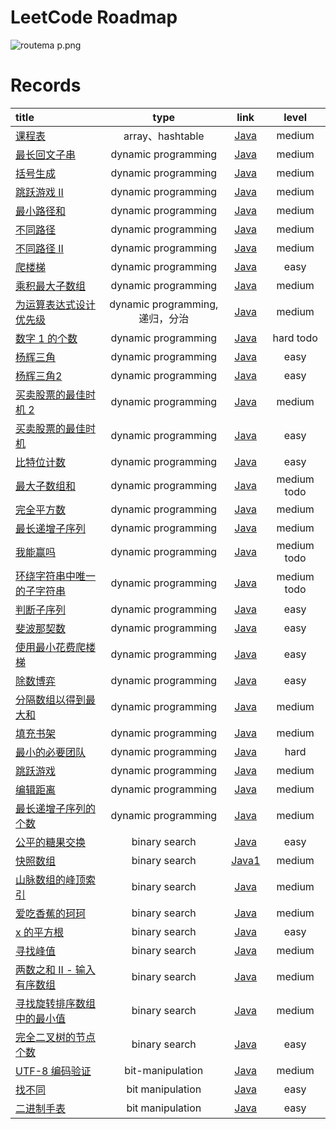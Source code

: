 # LeetCode Roadmap

![routema
p.png](routemap.png)

# Records

| title                                                                                                                                                                                                          |           type            |                                                       link                                                        |     level     |
|:---------------------------------------------------------------------------------------------------------------------------------------------------------------------------------------------------------------|:-------------------------:|:-----------------------------------------------------------------------------------------------------------------:|:-------------:|
| [课程表](https://leetcode.cn/problems/course-schedule/description/?envType=problem-list-v2&envId=2cktkvj)                                                                                                         |      array、hashtable      |               [Java](https://github.com/xiamo0/leetcodejava/blob/main/src/CourseSchedule_207.java)                |    medium     |
| [最长回文子串](https://leetcode.cn/problems/longest-palindromic-substring/description/?envType=problem-list-v2&envId=dynamic-programming)                                                                            |    dynamic programming    |         [Java](https://github.com/xiamo0/leetcodejava/blob/main/src/dp/LongestPalindromicSubstring.java)          |    medium     |
| [括号生成](https://leetcode.cn/problems/generate-parentheses/description/?envType=problem-list-v2&envId=dynamic-programming)                                                                                       |    dynamic programming    |             [Java](https://github.com/xiamo0/leetcodejava/blob/main/src/dp/GenerateParentheses.java)              |    medium     |
| [跳跃游戏 II](https://leetcode.cn/problems/jump-game-ii/description/?envType=problem-list-v2&envId=dynamic-programming)                                                                                            |    dynamic programming    |                  [Java](https://github.com/xiamo0/leetcodejava/blob/main/src/dp/JumpGameii.java)                  |    medium     |
| [最小路径和](https://leetcode.cn/problems/minimum-path-sum/description/?envType=problem-list-v2&envId=dynamic-programming)                                                                                          |    dynamic programming    |                [Java](https://github.com/xiamo0/leetcodejava/blob/main/src/dp/MinimumPathSum.java)                |    medium     |
| [不同路径](https://leetcode.cn/problems/unique-paths/description/?envType=problem-list-v2&envId=dynamic-programming)                                                                                               |    dynamic programming    |                 [Java](https://github.com/xiamo0/leetcodejava/blob/main/src/dp/UniquePaths.java)                  |    medium     |
| [不同路径 II](https://leetcode.cn/problems/unique-paths/description/?envType=problem-list-v2&envId=dynamic-programming)                                                                                            |    dynamic programming    |                [Java](https://github.com/xiamo0/leetcodejava/blob/main/src/dp/UniquePathsIi.java)                 |    medium     |
| [爬楼梯](https://leetcode.cn/problems/climbing-stairs/description/?envType=problem-list-v2&envId=dynamic-programming)                                                                                             |    dynamic programming    |                [Java](https://github.com/xiamo0/leetcodejava/blob/main/src/dp/ClimbingStairs.java)                |     easy      |
| [乘积最大子数组](https://leetcode.cn/problems/maximum-product-subarray/description/)                                                                                                                                  |    dynamic programming    |            [Java](https://github.com/xiamo0/leetcodejava/blob/main/src/dp/MaximumProductSubarray.java)            |    medium     |
| [为运算表达式设计优先级](https://leetcode.cn/problems/different-ways-to-add-parentheses/description/?envType=problem-list-v2&envId=dynamic-programming)                                                                   | dynamic programming,递归，分治 |        [Java](https://github.com/xiamo0/leetcodejava/blob/main/src/dp/DifferentWaysToAddParentheses.java)         |    medium     |
| [数字 1 的个数](https://leetcode.cn/problems/number-of-digit-one/description/?envType=problem-list-v2&envId=dynamic-programming)                                                                                    |    dynamic programming    |               [Java](https://github.com/xiamo0/leetcodejava/blob/main/src/dp/NumberOfDigitOne.java)               |   hard todo   |
| [杨辉三角](https://leetcode.cn/problems/pascals-triangle/description/?envType=problem-list-v2&envId=dynamic-programming)                                                                                           |    dynamic programming    |               [Java](https://github.com/xiamo0/leetcodejava/blob/main/src/dp/PascalsTriangle.java)                |     easy      |
| [杨辉三角2](https://leetcode.cn/problems/pascals-triangle-ii/description/?envType=problem-list-v2&envId=dynamic-programming)                                                                                       |    dynamic programming    |               [Java](https://github.com/xiamo0/leetcodejava/blob/main/src/dp/PascalsTriangle2.java)               |     easy      |
| [买卖股票的最佳时机 2](https://leetcode.cn/problems/best-time-to-buy-and-sell-stock-ii/description/?envType=problem-list-v2&envId=dynamic-programming)                                                                  |    dynamic programming    |          [Java](https://github.com/xiamo0/leetcodejava/blob/main/src/dM/BestTimeToBuyAndSellStock2.java)          |    medium     |
| [买卖股票的最佳时机](https://leetcode.cn/problems/best-time-to-buy-and-sell-stock/description/?envType=problem-list-v2&envId=dynamic-programming)                                                                       |    dynamic programming    |          [Java](https://github.com/xiamo0/leetcodejava/blob/main/src/dp/BestTimeToBuyAndSellStock.java)           |     easy      |
| [比特位计数](https://leetcode.cn/problems/counting-bits/description/?envType=problem-list-v2&envId=dynamic-programming)                                                                                             |    dynamic programming    |                 [Java](https://github.com/xiamo0/leetcodejava/blob/main/src/dp/CountingBits.java)                 |     easy      |
| [最大子数组和](https://leetcode.cn/problems/maximum-subarray/description/?envType=problem-list-v2&envId=dynamic-programming)                                                                                         |    dynamic programming    |               [Java](https://github.com/xiamo0/leetcodejava/blob/main/src/dp/MaximumSubarray.java)                | medium   todo |
| [完全平方数](https://leetcode.cn/problems/perfect-squares/description/?envType=problem-list-v2&envId=dynamic-programming)                                                                                           |    dynamic programming    |                [Java](https://github.com/xiamo0/leetcodejava/blob/main/src/dp/PerfectSquares.java)                |    medium     |
| [最长递增子序列](https://leetcode.cn/problems/longest-increasing-subsequence/description/?envType=problem-list-v2&envId=dynamic-programming)                                                                          |    dynamic programming    |         [Java](https://github.com/xiamo0/leetcodejava/blob/main/src/dp/LongestIncreasingSubsequence.java)         |    medium     |
| [我能赢吗](https://leetcode.cn/problems/can-i-win/description/?envType=problem-list-v2&envId=dynamic-programming)                                                                                                  |    dynamic programming    |                   [Java](https://github.com/xiamo0/leetcodejava/blob/main/src/dp/CanIWin.java)                    | medium   todo |
| [环绕字符串中唯一的子字符串](https://leetcode.cn/problems/unique-substrings-in-wraparound-string/description/?envType=problem-list-v2&envId=dynamic-programming)                                                            |    dynamic programming    |      [Java](https://github.com/xiamo0/leetcodejava/blob/main/src/dp/UniqueSubstringsInWraparoundString.java)      | medium   todo |
| [判断子序列](https://leetcode.cn/problems/IsSubsequence/description/?envType=problem-list-v2&envId=dynamic-programming)                                                                                             |    dynamic programming    |                [Java](https://github.com/xiamo0/leetcodejava/blob/main/src/dp/IsSubsequence.java)                 |     easy      |
| [斐波那契数](https://leetcode.cn/problems/fibonacci-number/description/?envType=problem-list-v2&envId=dynamic-programming)                                                                                          |    dynamic programming    |               [Java](https://github.com/xiamo0/leetcodejava/blob/main/src/dp/FibonacciNumber.java)                |     easy      |
| [使用最小花费爬楼梯](https://leetcode.cn/problems/MinCostClimbingStairs/description/?envType=problem-list-v2&envId=dynamic-programming)                                                                                 |    dynamic programming    |            [Java](https://github.com/xiamo0/leetcodejava/blob/main/src/dp/MinCostClimbingStairs.java)             |     easy      |
| [除数博弈](https://leetcode.cn/problems/DivisorGame/description/?envType=problem-list-v2&envId=dynamic-programming)                                                                                                |    dynamic programming    |                 [Java](https://github.com/xiamo0/leetcodejava/blob/main/src/dp/DivisorGame.java)                  |     easy      |
| [分隔数组以得到最大和](https://leetcode.cn/problems/partition-array-for-maximum-sum/description/?envType=problem-list-v2&envId=dynamic-programming)                                                                      |    dynamic programming    |         [Java](https://github.com/xiamo0/leetcodejava/blob/main/src/dp/PartitionArrayForMaximumSum.java)          |    medium     |
| [填充书架](https://leetcode.cn/problems/filling-bookcase-shelves/description/?envType=problem-list-v2&envId=dynamic-programming)                                                                                   |    dynamic programming    |            [Java](https://github.com/xiamo0/leetcodejava/blob/main/src/dp/FillingBookcaseShelves.java)            |    medium     |
| [最小的必要团队](https://leetcode.cn/problems/smallest-sufficient-team/description/?envType=problem-list-v2&envId=dynamic-programming)                                                                                |    dynamic programming    |            [Java](https://github.com/xiamo0/leetcodejava/blob/main/src/dp/SmallestSufficientTeam.java)            |     hard      |
| [跳跃游戏](https://leetcode.cn/problems/jump-game/description/?envType=problem-list-v2&envId=dynamic-programming)                                                                                                  |    dynamic programming    |                   [Java](https://github.com/xiamo0/leetcodejava/blob/main/src/dp/JumpGame.java)                   |    medium     |
| [编辑距离](https://leetcode.cn/problems/edit-distance/description/?envType=problem-list-v2&envId=dynamic-programming)                                                                                              |    dynamic programming    |                 [Java](https://github.com/xiamo0/leetcodejava/blob/main/src/dp/EditDistance.java)                 |    medium     |
| [最长递增子序列的个数](https://leetcode.cn/problems/number-of-longest-increasing-subsequence/description/?envType=problem-list-v2&envId=dynamic-programming)                                                             |    dynamic programming    |     [Java](https://github.com/xiamo0/leetcodejava/blob/main/src/dp/NumberOfLongestIncreasingSubsequence.java)     |    medium     |
| [公平的糖果交换](https://leetcode.cn/problems/fair-candy-swap/description/?envType=problem-list-v2&envId=binary-search)                                                                                               |       binary search       |           [Java](https://github.com/xiamo0/leetcodejava/blob/main/src/binarysearch/FairCandySwap.java)            |     easy      |
| [快照数组](https://leetcode.cn/problems/snapshot-array/description/?envType=problem-list-v2&envId=binary-search)                                                                                                   |       binary search       |           [Java1](https://github.com/xiamo0/leetcodejava/blob/main/src/binarysearch/SnapshotArray.java)           |    medium     |
| [山脉数组的峰顶索引](https://leetcode.cn/problems/peak-index-in-a-mountain-array/description/?envType=problem-list-v2&envId=binary-search)                                                                              |       binary search       |     [Java](https://github.com/xiamo0/leetcodejava/blob/main/src/binarysearch/PeakIndexInAMountainArray.java)      |    medium     |
| [爱吃香蕉的珂珂](https://leetcode.cn/problems/koko-eating-bananas/description/?envType=problem-list-v2&envId=binary-search)                                                                                           |       binary search       |         [Java](https://github.com/xiamo0/leetcodejava/blob/main/src/binarysearch/KokoEatingBananas.java)          |    medium     |
| [x 的平方根](https://leetcode.cn/problems/sqrtx/description/?envType=problem-list-v2&envId=binary-search)                                                                                                          |       binary search       |               [Java](https://github.com/xiamo0/leetcodejava/blob/main/src/binarysearch/Sqrtx.java)                |     easy      |
| [寻找峰值](https://leetcode.cn/problems/find-peak-element/description/?envType=problem-list-v2&envId=binary-search)                                                                                                |       binary search       |          [Java](https://github.com/xiamo0/leetcodejava/blob/main/src/binarysearch/FindPeakElement.java)           |    medium     |
| [两数之和 II - 输入有序数组](https://leetcode.cn/problems/two-sum-ii-input-array-is-sorted/description/?envType=problem-list-v2&envId=binary-search)                                                                     |       binary search       |     [Java](https://github.com/xiamo0/leetcodejava/blob/main/src/binarysearch/TwoSumIiInputArrayIsSorted.java)     |    medium     |
| [寻找旋转排序数组中的最小值](https://leetcode.cn/problems/find-minimum-in-rotated-sorted-array/description/?envType=problem-list-v2&envId=binary-search)                                                                    |       binary search       |  [Java](https://github.com/xiamo0/leetcodejava/blob/main/src/binarysearch/FindMinimumInRotatedSortedArray.java)   |    medium     |
| [完全二叉树的节点个数](https://leetcode.cn/problems/count-complete-tree-nodes/description/?envType=problem-list-v2&envId=binary-search)                                                                                  |       binary search       |       [Java](https://github.com/xiamo0/leetcodejava/blob/main/src/binarysearch/CountCompleteTreeNodes.java)       |     easy      |
| [UTF-8 编码验证](https://leetcode.cn/problems/utf-8-validation/description/?envType=problem-list-v2&envId=bit-manipulation)                                                                                        |       bit-manipulation       |         [Java](https://github.com/xiamo0/leetcodejava/blob/main/src/bitmanipulation/Utf8Validation.java)          |     medium      |
| [找不同](https://leetcode.cn/problems/find-the-difference/description/?envType=problem-list-v2&envId=bit-manipulation)                                                                                            |     bit manipulation      |         [Java](https://github.com/xiamo0/leetcodejava/blob/main/src/bitmanipulation/FindTheDifference.java)          |     easy      |
| [二进制手表](https://leetcode.cn/problems/binary-watch/description/?envType=problem-list-v2&envId=bit-manipulation)                                                                                               |     bit manipulation      |            [Java](https://github.com/xiamo0/leetcodejava/blob/main/src/bitmanipulation/BinaryWatch.java)             |     easy      |


